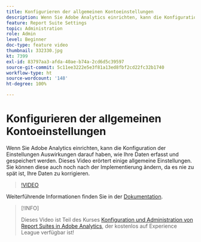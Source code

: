 ```yaml
---
title: Konfigurieren der allgemeinen Kontoeinstellungen
description: Wenn Sie Adobe Analytics einrichten, kann die Konfiguration der Einstellungen Auswirkungen darauf haben, wie Ihre Daten erfasst und gespeichert werden. Dieses Video erörtert einige allgemeine Einstellungen. Sie können diese auch noch nach der Implementierung ändern, da es nie zu spät ist, Ihre Daten zu korrigieren.
feature: Report Suite Settings
topic: Administration
role: Admin
level: Beginner
doc-type: feature video
thumbnail: 332330.jpg
kt: 7399
exl-id: 83797aa3-afda-40ae-b74a-2cd6d5c39597
source-git-commit: 5c11ee3222e5e3f81a13ed8fbf2cd22fc32b1740
workflow-type: ht
source-wordcount: '148'
ht-degree: 100%

---
```


# Konfigurieren der allgemeinen Kontoeinstellungen

Wenn Sie Adobe Analytics einrichten, kann die Konfiguration der Einstellungen Auswirkungen darauf haben, wie Ihre Daten erfasst und gespeichert werden. Dieses Video erörtert einige allgemeine Einstellungen. Sie können diese auch noch nach der Implementierung ändern, da es nie zu spät ist, Ihre Daten zu korrigieren.

>[!VIDEO](https://video.tv.adobe.com/v/332330/?quality=12&learn=on)

Weiterführende Informationen finden Sie in der [Dokumentation](https://experienceleague.adobe.com/docs/analytics/admin/admin-tools/general-acct-settings-admin.html?lang=de#admin-tools).

>[!INFO]
>
> Dieses Video ist Teil des Kurses [Konfiguration und Administration von Report Suites in Adobe Analytics](https://experienceleague.adobe.com/?recommended=Analytics-A-1-2021.1.administration&amp;lang=de), der kostenlos auf Experience League verfügbar ist!